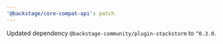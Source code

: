 ```yaml
---
'@backstage/core-compat-api': patch
---
```


Updated dependency `@backstage-community/plugin-stackstorm` to `^0.3.0`.

